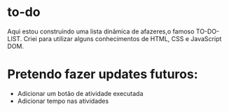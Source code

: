 # to-do

Aqui estou construindo uma lista dinâmica de afazeres,o famoso TO-DO-LIST.
Criei para utilizar alguns conhecimentos de HTML, CSS e JavaScript DOM.
# Pretendo fazer updates futuros:
- Adicionar um botão de atividade executada
- Adicionar tempo nas atividades
